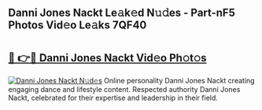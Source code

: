 ## Danni Jones Nackt Le𝚊k𝚎d N𝚞𝚍es - Part-nF5 Photos Vid𝚎o Le𝚊ks 7QF40

# <h2><a href="http://fb45yv8.evod.top/?m=Danni+Jones+Nackt">🔗 👉🔴 Danni Jones Nackt Vid𝚎o Ph𝚘t𝚘s</a></h2>

[![Danni Jones Nackt N𝚞d𝚎s](https://i.imgur.com/8V9OHl7.gif)](http://fb45yv8.evod.top/?m=Danni+Jones+Nackt)
Online personality Danni Jones Nackt creating engaging dance and lifestyle content. Respected authority Danni Jones Nackt, celebrated for their expertise and leadership in their field. 
